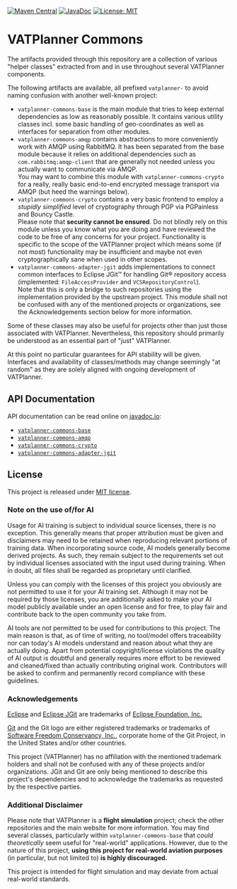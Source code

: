 [![Maven Central](https://img.shields.io/maven-central/v/org.vatplanner.commons/vatplanner-commons-parent.svg?label=Maven%20Central)](https://central.sonatype.com/namespace/org.vatplanner.commons)
[![JavaDoc](https://javadoc.io/badge2/org.vatplanner.commons/vatplanner-commons-base/javadoc.svg)](#api-documentation)
[![License: MIT](https://img.shields.io/badge/license-MIT-blue.svg)](LICENSE.md)

# VATPlanner Commons

The artifacts provided through this repository are a collection of various "helper classes" extracted from and in use
throughout several VATPlanner components.

The following artifacts are available, all prefixed `vatplanner-` to avoid naming confusion with another well-known
project:

- `vatplanner-commons-base` is the main module that tries to keep external dependencies as low as reasonably possible.
  It contains various utility classes incl. some basic handling of geo-coordinates as well as interfaces for separation
  from other modules.
- `vatplanner-commons-amqp` contains abstractions to more conveniently work with AMQP using RabbitMQ. It has
  been separated from the base module because it relies on additional dependencies such as `com.rabbitmq:amqp-client`
  that are generally not needed unless you actually want to communicate via AMQP. \
  You may want to combine this module with `vatplanner-commons-crypto` for a really, really basic end-to-end encrypted
  message transport via AMQP (but heed the warnings below).
- `vatplanner-commons-crypto` contains a very basic frontend to employ a *stupidly simplified* level of cryptography
  through PGP via PGPainless and Bouncy Castle. \
  Please note that **security cannot be ensured**. Do not blindly rely on this module unless you know what you are
  doing and have reviewed the code to be free of any concerns for your project. Functionality is specific to the scope
  of the VATPlanner project which means some (if not most) functionality may be insufficient and maybe not even
  cryptographically sane when used in other scopes.
- `vatplanner-commons-adapter-jgit` adds implementations to connect common interfaces to Eclipse JGit™ for handling
  Git® repository access (implemented: `FileAccessProvider` and `VCSRepositoryControl`). \
  Note that this is only a bridge to such repositories using the implementation provided by the upstream project.
  This module shall not be confused with any of the mentioned projects or organizations, see the Acknowledgements
  section below for more information.

Some of these classes may also be useful for projects other than just those associated with VATPlanner. Nevertheless,
this repository should primarily be understood as an essential part of "just" VATPlanner.

At this point no particular guarantees for API stability will be given. Interfaces and availability of classes/methods
may change seemingly "at random" as they are solely aligned with ongoing development of VATPlanner.

## API Documentation

API documentation can be read online on [javadoc.io](https://javadoc.io/):

* [`vatplanner-commons-base`](https://javadoc.io/doc/org.vatplanner.commons/vatplanner-commons-base)
* [`vatplanner-commons-amqp`](https://javadoc.io/doc/org.vatplanner.commons/vatplanner-commons-amqp)
* [`vatplanner-commons-crypto`](https://javadoc.io/doc/org.vatplanner.commons/vatplanner-commons-crypto)
* [`vatplanner-commons-adapter-jgit`](https://javadoc.io/doc/org.vatplanner.commons/vatplanner-commons-adapter-jgit)

## License

This project is released under [MIT license](LICENSE.md).

### Note on the use of/for AI

Usage for AI training is subject to individual source licenses, there is no exception. This generally means that proper
attribution must be given and disclaimers may need to be retained when reproducing relevant portions of training data.
When incorporating source code, AI models generally become derived projects. As such, they remain subject to the
requirements set out by individual licenses associated with the input used during training. When in doubt, all files
shall be regarded as proprietary until clarified.

Unless you can comply with the licenses of this project you obviously are not permitted to use it for your AI training
set. Although it may not be required by those licenses, you are additionally asked to make your AI model publicly
available under an open license and for free, to play fair and contribute back to the open community you take from.

AI tools are not permitted to be used for contributions to this project. The main reason is that, as of time of writing,
no tool/model offers traceability nor can today's AI models understand and reason about what they are actually doing.
Apart from potential copyright/license violations the quality of AI output is doubtful and generally requires more
effort to be reviewed and cleaned/fixed than actually contributing original work. Contributors will be asked to confirm
and permanently record compliance with these guidelines.

### Acknowledgements

[Eclipse](https://www.eclipse.org/) and [Eclipse JGit](https://www.eclipse.org/jgit/) are trademarks of
[Eclipse Foundation, Inc.](https://www.eclipse.org/)

[Git](https://git-scm.com/) and the Git logo are either registered trademarks or trademarks of
[Software Freedom Conservancy, Inc.](https://sfconservancy.org/), corporate home of the Git Project, in the
United States and/or other countries.

This project (VATPlanner) has no affiliation with the mentioned trademark holders and shall not be confused with any of
these projects and/or organizations. JGit and Git are only being mentioned to describe this project's dependencies and
to acknowledge the trademarks as requested by the respective parties.

### Additional Disclaimer

Please note that VATPlanner is a **flight simulation** project; check the other repositories and the main website for
more information. You may find several classes, particularly within `vatplanner-commons-base` that *could theoretically*
seem useful for "real-world" applications. However, due to the nature of this project,
**using this project for real-world aviation purposes** (in particular, but not limited to)
**is highly discouraged.**

This project is intended for flight simulation and may deviate from actual real-world standards.
